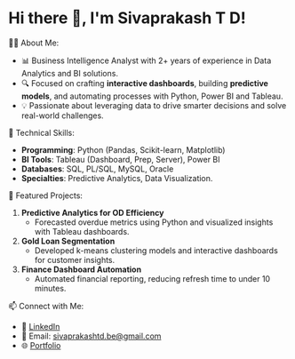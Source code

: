 # Hi there 👋, I'm Sivaprakash T D!

👨‍💻 About Me:
- 📊 Business Intelligence Analyst with 2+ years of experience in Data Analytics and BI solutions.
- 🔍 Focused on crafting **interactive dashboards**, building **predictive models**, and automating processes with Python, Power BI and Tableau.
- 💡 Passionate about leveraging data to drive smarter decisions and solve real-world challenges.

🚀 Technical Skills:
- **Programming**: Python (Pandas, Scikit-learn, Matplotlib)
- **BI Tools**: Tableau (Dashboard, Prep, Server), Power BI
- **Databases**: SQL, PL/SQL, MySQL, Oracle
- **Specialties**: Predictive Analytics, Data Visualization.
  
📌 Featured Projects:
1. **Predictive Analytics for OD Efficiency**  
   - Forecasted overdue metrics using Python and visualized insights with Tableau dashboards.
2. **Gold Loan Segmentation**  
   - Developed k-means clustering models and interactive dashboards for customer insights.
3. **Finance Dashboard Automation**  
   - Automated financial reporting, reducing refresh time to under 10 minutes.

📫 Connect with Me:
- 💼 [LinkedIn](https://www.linkedin.com/in/sivaprakashtd)
- 📧 Email: sivaprakashtd.be@gmail.com
- 🌐 [Portfolio](https://github.com/sivprakashbe)

<!---
sivprakashbe/sivprakashbe is a ✨ special ✨ repository because its `README.md` (this file) appears on your GitHub profile.
You can click the Preview link to take a look at your changes.
--->
